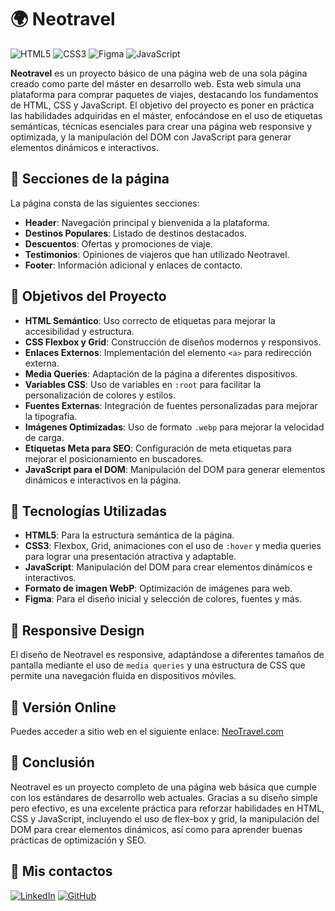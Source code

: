 # 🌍 Neotravel

![HTML5](https://img.shields.io/badge/-HTML5-E34F26?style=for-the-badge&logo=html5&logoColor=white)
![CSS3](https://img.shields.io/badge/-CSS3-1572B6?style=for-the-badge&logo=css3&logoColor=white)
![Figma](https://img.shields.io/badge/-Figma-F6F6F6?style=for-the-badge&logo=figma&logoColor=black)
![JavaScript](https://img.shields.io/badge/-JavaScript-F7DF1E?style=for-the-badge&logo=javascript&logoColor=white)

**Neotravel** es un proyecto básico de una página web de una sola página creado como parte del máster en desarrollo web. Esta web simula una plataforma para comprar paquetes de viajes, destacando los fundamentos de HTML, CSS y JavaScript. El objetivo del proyecto es poner en práctica las habilidades adquiridas en el máster, enfocándose en el uso de etiquetas semánticas, técnicas esenciales para crear una página web responsive y optimizada, y la manipulación del DOM con JavaScript para generar elementos dinámicos e interactivos.

## 📑 Secciones de la página

La página consta de las siguientes secciones:

- **Header**: Navegación principal y bienvenida a la plataforma.
- **Destinos Populares**: Listado de destinos destacados.
- **Descuentos**: Ofertas y promociones de viaje.
- **Testimonios**: Opiniones de viajeros que han utilizado Neotravel.
- **Footer**: Información adicional y enlaces de contacto.

## 🚀 Objetivos del Proyecto

- **HTML Semántico**: Uso correcto de etiquetas para mejorar la accesibilidad y estructura.  
- **CSS Flexbox y Grid**: Construcción de diseños modernos y responsivos.  
- **Enlaces Externos**: Implementación del elemento `<a>` para redirección externa.  
- **Media Queries**: Adaptación de la página a diferentes dispositivos.  
- **Variables CSS**: Uso de variables en `:root` para facilitar la personalización de colores y estilos.  
- **Fuentes Externas**: Integración de fuentes personalizadas para mejorar la tipografía.  
- **Imágenes Optimizadas**: Uso de formato `.webp` para mejorar la velocidad de carga.  
- **Etiquetas Meta para SEO**: Configuración de meta etiquetas para mejorar el posicionamiento en buscadores.  
- **JavaScript para el DOM**: Manipulación del DOM para generar elementos dinámicos e interactivos en la página.  

## 📐 Tecnologías Utilizadas

- **HTML5**: Para la estructura semántica de la página.  
- **CSS3**: Flexbox, Grid, animaciones con el uso de `:hover` y media queries para lograr una presentación atractiva y adaptable.  
- **JavaScript**: Manipulación del DOM para crear elementos dinámicos e interactivos.  
- **Formato de imagen WebP**: Optimización de imágenes para web.  
- **Figma**: Para el diseño inicial y selección de colores, fuentes y más.  

## 📱 Responsive Design

El diseño de Neotravel es responsive, adaptándose a diferentes tamaños de
pantalla mediante el uso de `media queries` y una estructura de CSS que permite
una navegación fluida en dispositivos móviles.

## 🔗 Versión Online

Puedes acceder a sitio web en el siguiente enlace:
[NeoTravel.com](https://neotravel-master.netlify.app/)

## 🎉 Conclusión  

Neotravel es un proyecto completo de una página web básica que cumple con los estándares de desarrollo web actuales. Gracias a su diseño simple pero efectivo, es una excelente práctica para reforzar habilidades en HTML, CSS y JavaScript, incluyendo el uso de flex-box y grid, la manipulación del DOM para crear elementos dinámicos, así como para aprender buenas prácticas de optimización y SEO.  

## 🏅 Mis contactos

[![LinkedIn](https://img.shields.io/badge/-LinkedIn-0A66C2?style=for-the-badge&logo=linkedin&logoColor=white)](https://www.linkedin.com/in/mario-valverde-web-developer/)
[![GitHub](https://img.shields.io/badge/-GitHub-181717?style=for-the-badge&logo=github&logoColor=white)](https://github.com/MarioRivVal)

